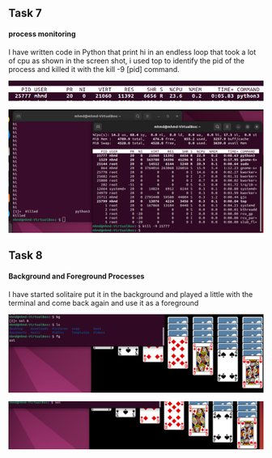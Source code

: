 ## Task 7
#### process monitoring
 I have written code in Python that print hi in an endless loop that took a lot of cpu as 
 shown in the screen shot, i used top to identify the pid of the process and killed it with the kill -9 [pid] command.

 ![Alt text](<Screenshot 2023-12-20 180323.png>)

 ![Alt text](<Screenshot 2023-12-20 180357.png>)

 ## Task 8
 #### Background and Foreground Processes
 I have started solitaire put it in the background and played a little with the terminal 
 and come back again and use it as a foreground 


![Alt text](<Screenshot 2023-12-20 183117.png>) 

![Alt text](<Screenshot 2023-12-20 183054.png>)